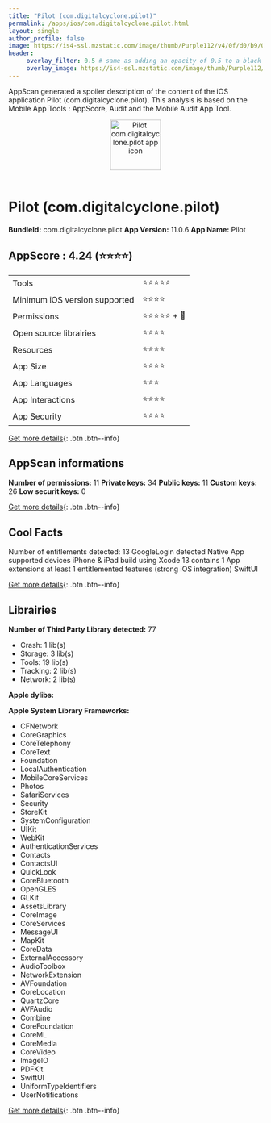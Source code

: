 ```yaml
---
title: "Pilot (com.digitalcyclone.pilot)"
permalink: /apps/ios/com.digitalcyclone.pilot.html
layout: single
author_profile: false
image: https://is4-ssl.mzstatic.com/image/thumb/Purple112/v4/0f/d0/b9/0fd0b981-543a-8df3-68db-5da8508b36f9/AppIcon-1x_U007emarketing-0-0-0-6-0-0-sRGB-0-0-85-220.png/512x512bb.jpg
header: 
     overlay_filter: 0.5 # same as adding an opacity of 0.5 to a black background
     overlay_image: https://is4-ssl.mzstatic.com/image/thumb/Purple112/v4/0f/d0/b9/0fd0b981-543a-8df3-68db-5da8508b36f9/AppIcon-1x_U007emarketing-0-0-0-6-0-0-sRGB-0-0-85-220.png/512x512bb.jpg
---
```

AppScan generated a spoiler description of the content of the iOS application Pilot (com.digitalcyclone.pilot). This analysis is based on the Mobile App Tools : AppScore, Audit and the Mobile Audit App Tool.

  
  
<div style="text-align: center;"><img src="https://is4-ssl.mzstatic.com/image/thumb/Purple112/v4/0f/d0/b9/0fd0b981-543a-8df3-68db-5da8508b36f9/AppIcon-1x_U007emarketing-0-0-0-6-0-0-sRGB-0-0-85-220.png/512x512bb.jpg" width="100" height="100" alt="Pilot com.digitalcyclone.pilot app icon"></div></br>
  
# Pilot (com.digitalcyclone.pilot)

**BundleId:** com.digitalcyclone.pilot
**App Version:** 11.0.6
**App Name:** Pilot


## AppScore : 4.24 (⭐️⭐️⭐️⭐️) 

<table>
<tr><td> Tools </td><td> ⭐️⭐️⭐️⭐️⭐️ </td></tr>
<tr><td> Minimum iOS version supported </td><td> ⭐️⭐️⭐️⭐️ </td></tr>
<tr><td> Permissions </td><td> ⭐️⭐️⭐️⭐️⭐️ + 🌟 </td></tr>
<tr><td> Open source librairies </td><td> ⭐️⭐️⭐️⭐️ </td></tr>
<tr><td> Resources </td><td> ⭐️⭐️⭐️⭐️ </td></tr>
<tr><td> App Size </td><td> ⭐️⭐️⭐️⭐️ </td></tr>
<tr><td> App Languages </td><td> ⭐️⭐️⭐️ </td></tr>
<tr><td> App Interactions </td><td> ⭐️⭐️⭐️⭐️ </td></tr>
<tr><td> App Security </td><td> ⭐️⭐️⭐️⭐️ </td></tr>
</table>

[Get more details](/pricing.html){: .btn .btn--info}  
  
## AppScan informations 

**Number of permissions:** 11
**Private keys:** 34
**Public keys:** 11
**Custom keys:** 26
**Low securit keys:** 0
  
[Get more details](/pricing.html){: .btn .btn--info}

## Cool Facts

Number of entitlements detected: 13
GoogleLogin detected
Native App
supported devices iPhone & iPad
build using Xcode 13
contains 1 App extensions
at least 1 entitlemented features (strong iOS integration)
SwiftUI
  
[Get more details](/pricing.html){: .btn .btn--info}

## Librairies 
**Number of Third Party Library detected:** 77
- Crash: 1 lib(s)
- Storage: 3 lib(s)
- Tools: 19 lib(s)
- Tracking: 2 lib(s)
- Network: 2 lib(s)

**Apple dylibs:**


**Apple System Library Frameworks:**
- CFNetwork
- CoreGraphics
- CoreTelephony
- CoreText
- Foundation
- LocalAuthentication
- MobileCoreServices
- Photos
- SafariServices
- Security
- StoreKit
- SystemConfiguration
- UIKit
- WebKit
- AuthenticationServices
- Contacts
- ContactsUI
- QuickLook
- CoreBluetooth
- OpenGLES
- GLKit
- AssetsLibrary
- CoreImage
- CoreServices
- MessageUI
- MapKit
- CoreData
- ExternalAccessory
- AudioToolbox
- NetworkExtension
- AVFoundation
- CoreLocation
- QuartzCore
- AVFAudio
- Combine
- CoreFoundation
- CoreML
- CoreMedia
- CoreVideo
- ImageIO
- PDFKit
- SwiftUI
- UniformTypeIdentifiers
- UserNotifications


  
[Get more details](/pricing.html){: .btn .btn--info}

